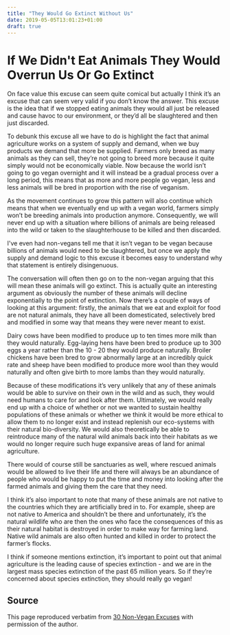 ```yaml
---
title: "They Would Go Extinct Without Us"
date: 2019-05-05T13:01:23+01:00
draft: true
---
```


# If We Didn't Eat Animals They Would Overrun Us Or Go Extinct

On face value this excuse can seem quite comical but actually I think it’s an excuse that can seem very valid if you don’t know the answer. This excuse is the idea that if we stopped eating animals they would all just be released and cause havoc to our environment, or they’d all be slaughtered and then just discarded.

To debunk this excuse all we have to do is highlight the fact that animal agriculture works on a system of supply and demand, when we buy products we demand that more be supplied. Farmers only breed as many animals as they can sell, they’re not going to breed more because it quite simply would not be economically viable. Now because the world isn’t going to go vegan overnight and it will instead be a gradual process over a long period, this means that as more and more people go vegan, less and less animals will be bred in proportion with the rise of veganism.

As the movement continues to grow this pattern will also continue which means that when we eventually end up with a vegan world, farmers simply won’t be breeding animals into production anymore. Consequently, we will never end up with a situation where billions of animals are being released into the wild or taken to the slaughterhouse to be killed and then discarded.

I've even had non-vegans tell me that it isn’t vegan to be vegan because billions of animals would need to be slaughtered, but once we apply the supply and demand logic to this excuse it becomes easy to understand why that statement is entirely disingenuous.

The conversation will often then go on to the non-vegan arguing that this will mean these animals will go extinct. This is actually quite an interesting argument as obviously the number of these animals will decline exponentially to the point of extinction. Now there’s a couple of ways of looking at this argument: firstly, the animals that we eat and exploit for food are not natural animals, they have all been domesticated, selectively bred and modified in some way that means they were never meant to exist.

Dairy cows have been modified to produce up to ten times more milk than they would naturally. Egg-laying hens have been bred to produce up to 300 eggs a year rather than the 10 - 20 they would produce naturally. Broiler chickens have been bred to grow abnormally large at an incredibly quick rate and sheep have been modified to produce more wool than they would naturally and often give birth to more lambs than they would naturally.

Because of these modifications it’s very unlikely that any of these animals would be able to survive on their own in the wild and as such, they would need humans to care for and look after them. Ultimately, we would really end up with a choice of whether or not we wanted to sustain healthy populations of these animals or whether we think it would be more ethical to allow them to no longer exist and instead replenish our eco-systems with their natural bio-diversity. We would also theoretically be able to reintroduce many of the natural wild animals back into their habitats as we would no longer require such huge expansive areas of land for animal agriculture.

There would of course still be sanctuaries as well, where rescued animals would be allowed to live their life and there will always be an abundance of people who would be happy to put the time and money into looking after the farmed animals and giving them the care that they need.

I think it’s also important to note that many of these animals are not native to the countries which they are artificially bred in to. For example, sheep are not native to America and shouldn’t be there and unfortunately, it’s the natural wildlife who are then the ones who face the consequences of this as their natural habitat is destroyed in order to make way for farming land. Native wild animals are also often hunted and killed in order to protect the farmer’s flocks.

I think if someone mentions extinction, it’s important to point out that animal agriculture is the leading cause of species extinction - and we are in the largest mass species extinction of the past 65 million years. So if they’re concerned about species extinction, they should really go vegan!

## Source

This page reproduced verbatim from [30 Non-Vegan Excuses](https://earthlinged.org/ebook) with permission of the author.
